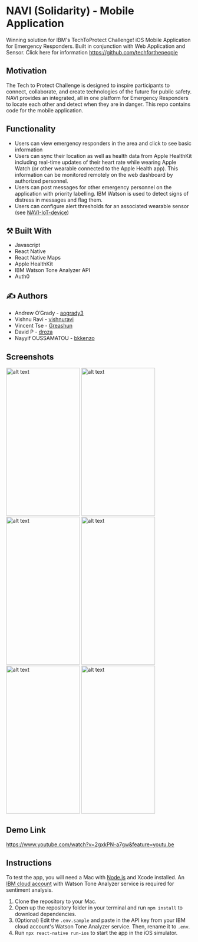 #  NAVI (Solidarity) - Mobile Application

Winning solution for IBM's TechToProtect Challenge! iOS Mobile Application for Emergency Responders. Built in conjunction with Web Application and Sensor. Click here for information https://github.com/techforthepeople

## Motivation

The Tech to Protect Challenge is designed to inspire participants to connect, collaborate, and create technologies of the future for public safety. NAVI provides an integrated, all in one platform for Emergency Responders to locate each other and detect when they are in danger. This repo contains code for the mobile application.

## Functionality

* Users can view emergency responders in the area and click to see basic information
* Users can sync their location as well as health data from Apple HealthKit including real-time updates of their heart rate while wearing Apple Watch (or other wearable connected to the Apple Health app). This information can be monitored remotely on the web dashboard by authorized personnel.
* Users can post messages for other emergency personnel on the application with priority labelling. IBM Watson is used to detect signs of distress in messages and flag them.
* Users can configure alert thresholds for an associated wearable sensor (see [NAVI-IoT-device](https://github.com/techforthepeople/NAVI-IoT-device))

## :hammer_and_pick: Built With

* Javascript
* React Native
* React Native Maps
* Apple HealthKit
* IBM Watson Tone Analyzer API
* Auth0

## :writing_hand: Authors

* Andrew O’Grady - [aogrady3](https://github.com/aogrady3)
* Vishnu Ravi - [vishnuravi](https://github.com/vishnuravi)
* Vincent Tse - [Greashun](https://github.com/Greashun)
* David P - [droza](https://github.com/droza)
* Nayyif OUSSAMATOU - [bkkenzo](https://github.com/bkkenzo)

## Screenshots

<img src="https://user-images.githubusercontent.com/36509646/68819446-03448e00-0656-11ea-805d-8a4a2bd580df.png" alt="alt text" width="200" height="400"> <img src="https://user-images.githubusercontent.com/36509646/68819496-1fe0c600-0656-11ea-8e70-0899c3261d3a.png" alt="alt text" width="200" height="400"> <img src="https://user-images.githubusercontent.com/1212163/68952426-d4c9ce80-078d-11ea-997c-3111f2d3d797.png" alt="alt text" width="200" height="400"> 
<img src="https://user-images.githubusercontent.com/1212163/68947352-3e90ab00-0783-11ea-846c-e20fb3cae137.png" alt="alt text" width="200" height="400">
<img src="https://user-images.githubusercontent.com/36509646/68819549-47379300-0656-11ea-9df7-1d8a75d6f1e6.png" alt="alt text" width="200" height="400"> <img src="https://user-images.githubusercontent.com/1212163/68947284-13a65700-0783-11ea-9ffb-50f766aecb89.png" alt="alt text" width="200" height="400">

## Demo Link
https://www.youtube.com/watch?v=2gxkPN-a7gw&feature=youtu.be

## Instructions

To test the app, you will need a Mac with [Node.js](https://nodejs.org/) and Xcode installed. An [IBM cloud account](https://cloud.ibm.com/) with Watson Tone Analyzer service is required for sentiment analysis.

1. Clone the repository to your Mac.
2. Open up the repository folder in your terminal and run `npm install` to download dependencies.
3. (Optional) Edit the `.env.sample` and paste in the API key from your IBM cloud account's Watson Tone Analyzer service. Then, rename it to `.env`.
4. Run `npx react-native run-ios` to start the app in the iOS simulator.
